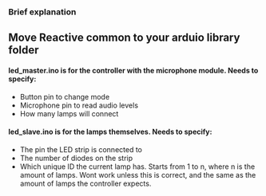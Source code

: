 ### Brief explanation

## Move Reactive common to your arduio library folder

#### led_master.ino is for the controller with the microphone module. Needs to specify:
* Button pin to change mode
* Microphone pin to read audio levels
* How many lamps will connect

#### led_slave.ino is for the lamps themselves. Needs to specify:
* The pin the LED strip is connected to
* The number of diodes on the strip
* Which unique ID the current lamp has. Starts from 1 to n, where n is the amount of lamps. Wont work unless this is correct, and the same as the amount of lamps the controller expects.
